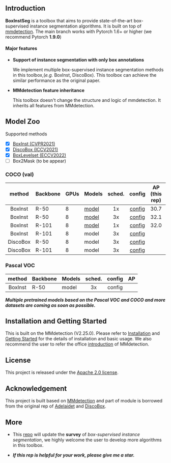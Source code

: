 
## Introduction
**BoxInstSeg** is a toolbox that aims to provide state-of-the-art box-supervised instance segmentation algorithms. 
It is built on top of [mmdetection](https://github.com/open-mmlab/mmdetection).
The main branch works with Pytorch 1.6+ or higher (we recommend Pytorch **1.9.0**)


#### Major features

- **Support of instance segmentation with only box annotations**

   We implement multiple box-supervised instance segmentation methods in this toolbox,(*e.g.* BoxInst, DiscoBox). This toolbox can achieve the similar performance as the original paper. 

- **MMdetection feature inheritance**

  This toolbox doesn't change the structure and logic of mmdetection. It inherits all features from MMdetection.

## Model Zoo
<summary> Supported methods </summary>

- [x] [BoxInst (CVPR2021)](https://arxiv.org/abs/2012.02310)
- [x] [DiscoBox (ICCV2021)](https://arxiv.org/abs/2105.06464v2)
- [x] [BoxLevelset (ECCV2022)](https://arxiv.org/abs/2207.09055)
- [ ] Box2Mask (to be appear)

### COCO (val)
|     method      | Backbone | GPUs| Models    | sched.  |config   | AP (this rep)     | AP(original rep/paper) |
|:---------------:|----------|-----------|-----------|:-------:|:-------:|:-------:|:-------:|
|   BoxInst       | R-50     |  8  | [model](https://drive.google.com/file/d/1dVOmUGsvnORcUGpFRXTxknepvsUYiV34/view?usp=sharing)     |   1x    |[config](https://github.com/LiWentomng/BoxInstSeg/blob/main/configs/boxinst/boxinst_r50_fpn_1x_coco.py)   |  30.7   | 30.7 |
|   BoxInst       | R-50     |  8  | [model](https://drive.google.com/drive/folders/1dbBM6EMA_8lFnrMzHCAV4X7ecxYzjl4w?usp=sharing)     |   3x    |[config](https://github.com/LiWentomng/BoxInstSeg/blob/main/configs/boxinst/boxinst_r50_fpn_3x_coco.py)   |  32.1   |  31.8  |
|   BoxInst       | R-101     |  8  | [model](https://drive.google.com/drive/folders/1RCFqb15bVlNaI7AxKerP6hRmJ8AnexKN?usp=sharing)     |   1x    |[config](https://github.com/LiWentomng/BoxInstSeg/blob/main/configs/boxinst/boxinst_r101_fpn_1x_coco.py)   |  32.0   |  32.2  |
|   BoxInst       | R-101     |  8  | model     |   3x    |[config](https://github.com/LiWentomng/BoxInstSeg/blob/main/configs/boxinst/boxinst_r101_fpn_3x_coco.py)   |       |    |
|   DiscoBox      | R-50     |  8 |model     |   3x    |[config](https://github.com/LiWentomng/BoxInstSeg/blob/main/configs/discobox/discobox_solov2_coco_r50_fpn_3x.py)   |      |   |
|   DiscoBox      | R-101    |  8  |model     |   3x    |[config](https://github.com/LiWentomng/BoxInstSeg/blob/main/configs/discobox/discobox_solov2_coco_r101_fpn_3x.py)   |      |   |

### Pascal VOC
|     method      | Backbone | Models    | sched.  |config   | AP      | 
|:---------------:|----------|-----------|:-------:|:-------:|:-------:|
|   BoxInst       | R-50     | model     |   3x    |config   |         |

**_Multiple pretrained models based on the Pascal VOC and COCO and more datasets are coming as soon as possible._**


## Installation and Getting Started
This is built on the MMdetection (V2.25.0). Please refer to [Installation](https://github.com/LiWentomng/BoxInstSeg/blob/main/docs/install.md) and [Getting Started](https://github.com/LiWentomng/BoxInstSeg/blob/main/docs/get_started.md) for the details of installation and basic usage. We also recommend the user to refer the office [introduction](https://github.com/open-mmlab/mmdetection/blob/master/docs/en/get_started.md/#Installation) of MMdetection.


## License

This project is released under the [Apache 2.0 license](LICENSE).


## Acknowledgement

This project is built based on [MMdetection](https://github.com/open-mmlab/mmdetection) and part of module is borrowed from the original rep of [Adelaidet](https://github.com/aim-uofa/AdelaiDet) and [DiscoBox](https://github.com/NVlabs/DiscoBox).

## More
- This [repo](https://github.com/LiWentomng/Box-supervised-instance-segmentation) will update the **survey** of _box-supervised instance segmentation_, we highly welcome the user to develop more algorithms in this toolbox.

- **_If this rep is helpful for your work, please give me a star._**

